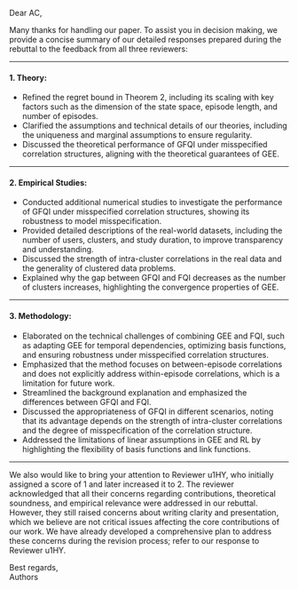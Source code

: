 Dear AC,

Many thanks for handling our paper. To assist you in decision making, we provide a concise summary of our detailed responses prepared during the rebuttal to the feedback from all three reviewers:

---

#### **1. Theory:**
- Refined the regret bound in Theorem 2, including its scaling with key factors such as the dimension of the state space, episode length, and number of episodes.  
- Clarified the assumptions and technical details of our theories, including the uniqueness and marginal assumptions to ensure regularity.  
- Discussed the theoretical performance of GFQI under misspecified correlation structures, aligning with the theoretical guarantees of GEE.

---

#### **2. Empirical Studies:**
- Conducted additional numerical studies to investigate the performance of GFQI under misspecified correlation structures, showing its robustness to model misspecification.
- Provided detailed descriptions of the real-world datasets, including the number of users, clusters, and study duration, to improve transparency and understanding.  
- Discussed the strength of intra-cluster correlations in the real data and the generality of clustered data problems.  
- Explained why the gap between GFQI and FQI decreases as the number of clusters increases, highlighting the convergence properties of GEE.  

---

#### **3. Methodology:**
- Elaborated on the technical challenges of combining GEE and FQI, such as adapting GEE for temporal dependencies, optimizing basis functions, and ensuring robustness under misspecified correlation structures.
- Emphasized that the method focuses on between-episode correlations and does not explicitly address within-episode correlations, which is a limitation for future work.  
- Streamlined the background explanation and emphasized the differences between GFQI and FQI.  
- Discussed the appropriateness of GFQI in different scenarios, noting that its advantage depends on the strength of intra-cluster correlations and the degree of misspecification of the correlation structure.  
- Addressed the limitations of linear assumptions in GEE and RL by highlighting the flexibility of basis functions and link functions.

---


We also would like to bring your attention to Reviewer u1HY, who initially assigned a score of 1 and later increased it to 2. The reviewer acknowledged that all their concerns regarding contributions, theoretical soundness, and empirical relevance were addressed in our rebuttal. However, they still raised concerns about writing clarity and presentation, which we believe are not critical issues affecting the core contributions of our work. We have already developed a comprehensive plan to address these concerns during the revision process; refer to our response to Reviewer u1HY. 

Best regards,  
Authors
